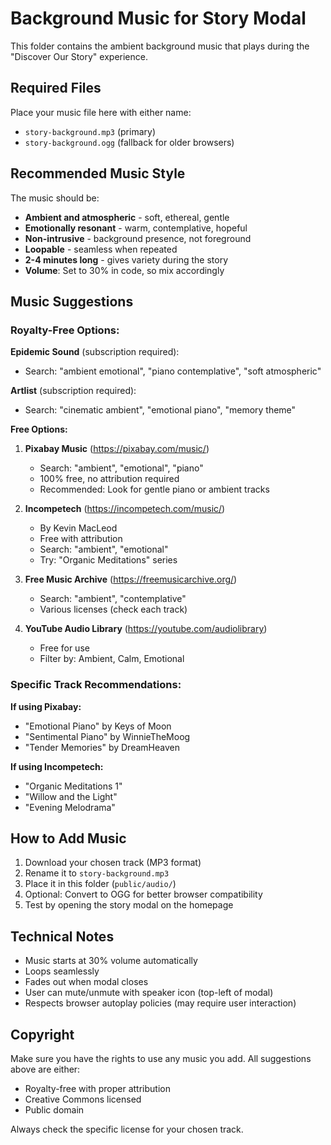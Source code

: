 # Background Music for Story Modal

This folder contains the ambient background music that plays during the "Discover Our Story" experience.

## Required Files

Place your music file here with either name:
- `story-background.mp3` (primary)
- `story-background.ogg` (fallback for older browsers)

## Recommended Music Style

The music should be:
- **Ambient and atmospheric** - soft, ethereal, gentle
- **Emotionally resonant** - warm, contemplative, hopeful
- **Non-intrusive** - background presence, not foreground
- **Loopable** - seamless when repeated
- **2-4 minutes long** - gives variety during the story
- **Volume**: Set to 30% in code, so mix accordingly

## Music Suggestions

### Royalty-Free Options:

**Epidemic Sound** (subscription required):
- Search: "ambient emotional", "piano contemplative", "soft atmospheric"

**Artlist** (subscription required):
- Search: "cinematic ambient", "emotional piano", "memory theme"

**Free Options:**

1. **Pixabay Music** (https://pixabay.com/music/)
   - Search: "ambient", "emotional", "piano"
   - 100% free, no attribution required
   - Recommended: Look for gentle piano or ambient tracks

2. **Incompetech** (https://incompetech.com/music/)
   - By Kevin MacLeod
   - Free with attribution
   - Search: "ambient", "emotional"
   - Try: "Organic Meditations" series

3. **Free Music Archive** (https://freemusicarchive.org/)
   - Search: "ambient", "contemplative"
   - Various licenses (check each track)

4. **YouTube Audio Library** (https://youtube.com/audiolibrary)
   - Free for use
   - Filter by: Ambient, Calm, Emotional

### Specific Track Recommendations:

**If using Pixabay:**
- "Emotional Piano" by Keys of Moon
- "Sentimental Piano" by WinnieTheMoog
- "Tender Memories" by DreamHeaven

**If using Incompetech:**
- "Organic Meditations 1"
- "Willow and the Light"
- "Evening Melodrama"

## How to Add Music

1. Download your chosen track (MP3 format)
2. Rename it to `story-background.mp3`
3. Place it in this folder (`public/audio/`)
4. Optional: Convert to OGG for better browser compatibility
5. Test by opening the story modal on the homepage

## Technical Notes

- Music starts at 30% volume automatically
- Loops seamlessly
- Fades out when modal closes
- User can mute/unmute with speaker icon (top-left of modal)
- Respects browser autoplay policies (may require user interaction)

## Copyright

Make sure you have the rights to use any music you add. All suggestions above are either:
- Royalty-free with proper attribution
- Creative Commons licensed
- Public domain

Always check the specific license for your chosen track.
